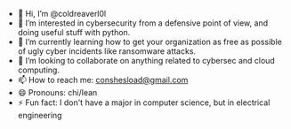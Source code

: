 - 👋 Hi, I’m @coldreaverl0l
- 👀 I’m interested in cybersecurity from a defensive point of view, and doing useful stuff with python.
- 🌱 I’m currently learning how to get your organization as free as possible of ugly cyber incidents like ransomware attacks. 
- 💞️ I’m looking to collaborate on anything related to cybersec and cloud computing. 
- 📫 How to reach me: conshesload@gmail.com
- 😄 Pronouns: chi/lean 
- ⚡ Fun fact: I don't have a major in computer science, but in electrical engineering 

<!---
coldreaverl0l/coldreaverl0l is a ✨ special ✨ repository because its `README.md` (this file) appears on your GitHub profile.
You can click the Preview link to take a look at your changes.
--->
